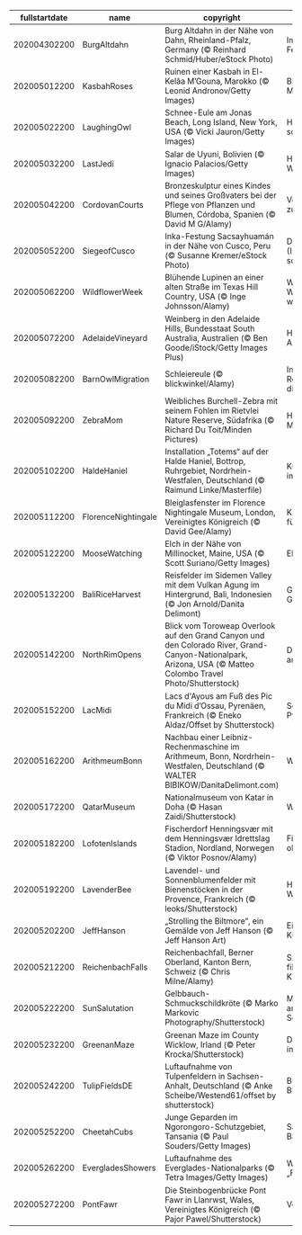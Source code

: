 |fullstartdate|name|copyright|title|image|
|--|--|--|--|--|
202004302200|BurgAltdahn|Burg Altdahn in der Nähe von Dahn, Rheinland-Pfalz, Germany (© Reinhard Schmid/Huber/eStock Photo)|Im Dahner Felsenland|![](/de-DE/2020/05/202004302200BurgAltdahn.jpg)|
202005012200|KasbahRoses|Ruinen einer Kasbah in El-Kelâa M’Gouna, Marokko (© Leonid Andronov/Getty Images)|Blütezeit in Marokko|![](/de-DE/2020/05/202005012200KasbahRoses.jpg)|
202005022200|LaughingOwl|Schnee-Eule am Jonas Beach, Long Island, New York, USA (© Vicki Jauron/Getty Images)|Haben Sie heute schon gelacht?|![](/de-DE/2020/05/202005022200LaughingOwl.jpg)|
202005032200|LastJedi|Salar de Uyuni, Bolivien (© Ignacio Palacios/Getty Images)|Heute ist Star-Wars-Tag|![](/de-DE/2020/05/202005032200LastJedi.jpg)|
202005042200|CordovanCourts|Bronzeskulptur eines Kindes und seines Großvaters bei der Pflege von Pflanzen und Blumen, Córdoba, Spanien (© David M G/Alamy)|Von Generation zu Generation|![](/de-DE/2020/05/202005042200CordovanCourts.jpg)|
202005052200|SiegeofCusco|Inka-Festung Sacsayhuamán in der Nähe von Cusco, Peru (© Susanne Kremer/eStock Photo)|Das (Inka-)Imperium schlägt zurück|![](/de-DE/2020/05/202005052200SiegeofCusco.jpg)|
202005062200|WildflowerWeek|Blühende Lupinen an einer alten Straße im Texas Hill Country, USA (© Inge Johnsson/Alamy)|Wo die Wildblumen wachsen|![](/de-DE/2020/05/202005062200WildflowerWeek.jpg)|
202005072200|AdelaideVineyard|Weinberg in den Adelaide Hills, Bundesstaat South Australia, Australien (© Ben Goode/iStock/Getty Images Plus)|Herbst in Australien|![](/de-DE/2020/05/202005072200AdelaideVineyard.jpg)|
202005082200|BarnOwlMigration|Schleiereule (© blickwinkel/Alamy)|In welchen Regionen lebt diese Eulenart?|![](/de-DE/2020/05/202005082200BarnOwlMigration.jpg)|
202005092200|ZebraMom|Weibliches Burchell-Zebra mit seinem Fohlen im Rietvlei Nature Reserve, Südafrika (© Richard Du Toit/Minden Pictures)|Heute ist Muttertag!|![](/de-DE/2020/05/202005092200ZebraMom.jpg)|
202005102200|HaldeHaniel|Installation „Totems“ auf der Halde Haniel, Bottrop, Ruhrgebiet, Nordrhein-Westfalen, Deutschland (© Raimund Linke/Masterfile)|Künstlicher Gipfel im Ruhrgebiet|![](/de-DE/2020/05/202005102200HaldeHaniel.jpg)|
202005112200|FlorenceNightingale|Bleiglasfenster im Florence Nightingale Museum, London, Vereinigtes Königreich (© David Gee/Alamy)|Krankenpflege für die Welt|![](/de-DE/2020/05/202005112200FlorenceNightingale.jpg)|
202005122200|MooseWatching|Elch in der Nähe von Millinocket, Maine, USA (© Scott Suriano/Getty Images)|Elchbeobachtung|![](/de-DE/2020/05/202005122200MooseWatching.jpg)|
202005132200|BaliRiceHarvest|Reisfelder im Sidemen Valley mit dem Vulkan Agung im Hintergrund, Bali, Indonesien (© Jon Arnold/Danita Delimont)|Grüne Getreidefelder|![](/de-DE/2020/05/202005132200BaliRiceHarvest.jpg)|
202005142200|NorthRimOpens|Blick vom Toroweap Overlook auf den Grand Canyon und den Colorado River, Grand-Canyon-Nationalpark, Arizona, USA (© Matteo Colombo Travel Photo/Shutterstock)|Der schönste Ort am Grand Canyon|![](/de-DE/2020/05/202005142200NorthRimOpens.jpg)|
202005152200|LacMidi|Lacs d'Ayous am Fuß des Pic du Midi d’Ossau, Pyrenäen, Frankreich (© Eneko Aldaz/Offset by Shutterstock)|See-Idyll in den Pyrenäen|![](/de-DE/2020/05/202005152200LacMidi.jpg)|
202005162200|ArithmeumBonn|Nachbau einer Leibniz-Rechenmaschine im Arithmeum, Bonn, Nordrhein-Westfalen, Deutschland (© WALTER BIBIKOW/DanitaDelimont.com)|Welt der Zahlen|![](/de-DE/2020/05/202005162200ArithmeumBonn.jpg)|
202005172200|QatarMuseum|Nationalmuseum von Katar in Doha (© Hasan Zaidi/Shutterstock)|Wüstenrose|![](/de-DE/2020/05/202005172200QatarMuseum.jpg)|
202005182200|LofotenIslands|Fischerdorf Henningsvær mit dem Henningsvær Idrettslag Stadion, Nordland, Norwegen (© Viktor Posnov/Alamy)|Fischerdorf von oben|![](/de-DE/2020/05/202005182200LofotenIslands.jpg)|
202005192200|LavenderBee|Lavendel- und Sonnenblumenfelder mit Bienenstöcken in der Provence, Frankreich (© leoks/Shutterstock)|Heute ist Weltbienentag|![](/de-DE/2020/05/202005192200LavenderBee.jpg)|
202005202200|JeffHanson|„Strolling the Biltmore“, ein Gemälde von Jeff Hanson (© Jeff Hanson Art)|Ein visionärer Künstler|![](/de-DE/2020/05/202005202200JeffHanson.jpg)|
202005212200|ReichenbachFalls|Reichenbachfall, Berner Oberland, Kanton Bern, Schweiz (© Chris Milne/Alamy)|Szene eines fiktiven Kriminalfalls|![](/de-DE/2020/05/202005212200ReichenbachFalls.jpg)|
202005222200|SunSalutation|Gelbbauch-Schmuckschildkröte (© Marko Markovic Photography/Shutterstock)|Morgengymnastik am Welt-Schildkröten-Tag|![](/de-DE/2020/05/202005222200SunSalutation.jpg)|
202005232200|GreenanMaze|Greenan Maze im County Wicklow, Irland (© Peter Krocka/Shutterstock)|Der richtige Weg in die Mitte|![](/de-DE/2020/05/202005232200GreenanMaze.jpg)|
202005242200|TulipFieldsDE|Luftaufnahme von Tulpenfeldern in Sachsen-Anhalt, Deutschland (© Anke Scheibe/Westend61/offset by shutterstock)|Bunte Blütenpracht|![](/de-DE/2020/05/202005242200TulipFieldsDE.jpg)|
202005252200|CheetahCubs|Junge Geparden im Ngorongoro-Schutzgebiet, Tansania (© Paul Souders/Getty Images)|Saison für Baumkletterer|![](/de-DE/2020/05/202005252200CheetahCubs.jpg)|
202005262200|EvergladesShowers|Luftaufnahme des Everglades-Nationalparks (© Tetra Images/Getty Images)|Wolken über dem „Fluss aus Gras“|![](/de-DE/2020/05/202005262200EvergladesShowers.jpg)|
202005272200|PontFawr|Die Steinbogenbrücke Pont Fawr in Llanrwst, Wales, Vereinigtes Königreich (© Pajor Pawel/Shutterstock)|Von Ufer zu Ufer|![](/de-DE/2020/05/202005272200PontFawr.jpg)|
